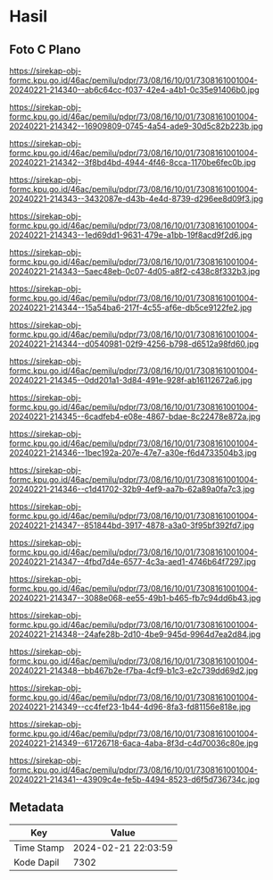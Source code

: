 # Hasil

## Foto C Plano

https://sirekap-obj-formc.kpu.go.id/46ac/pemilu/pdpr/73/08/16/10/01/7308161001004-20240221-214340--ab6c64cc-f037-42e4-a4b1-0c35e91406b0.jpg

https://sirekap-obj-formc.kpu.go.id/46ac/pemilu/pdpr/73/08/16/10/01/7308161001004-20240221-214342--16909809-0745-4a54-ade9-30d5c82b223b.jpg

https://sirekap-obj-formc.kpu.go.id/46ac/pemilu/pdpr/73/08/16/10/01/7308161001004-20240221-214342--3f8bd4bd-4944-4f46-8cca-1170be6fec0b.jpg

https://sirekap-obj-formc.kpu.go.id/46ac/pemilu/pdpr/73/08/16/10/01/7308161001004-20240221-214343--3432087e-d43b-4e4d-8739-d296ee8d09f3.jpg

https://sirekap-obj-formc.kpu.go.id/46ac/pemilu/pdpr/73/08/16/10/01/7308161001004-20240221-214343--1ed69dd1-9631-479e-a1bb-19f8acd9f2d6.jpg

https://sirekap-obj-formc.kpu.go.id/46ac/pemilu/pdpr/73/08/16/10/01/7308161001004-20240221-214343--5aec48eb-0c07-4d05-a8f2-c438c8f332b3.jpg

https://sirekap-obj-formc.kpu.go.id/46ac/pemilu/pdpr/73/08/16/10/01/7308161001004-20240221-214344--15a54ba6-217f-4c55-af6e-db5ce9122fe2.jpg

https://sirekap-obj-formc.kpu.go.id/46ac/pemilu/pdpr/73/08/16/10/01/7308161001004-20240221-214344--d0540981-02f9-4256-b798-d6512a98fd60.jpg

https://sirekap-obj-formc.kpu.go.id/46ac/pemilu/pdpr/73/08/16/10/01/7308161001004-20240221-214345--0dd201a1-3d84-491e-928f-ab16112672a6.jpg

https://sirekap-obj-formc.kpu.go.id/46ac/pemilu/pdpr/73/08/16/10/01/7308161001004-20240221-214345--6cadfeb4-e08e-4867-bdae-8c22478e872a.jpg

https://sirekap-obj-formc.kpu.go.id/46ac/pemilu/pdpr/73/08/16/10/01/7308161001004-20240221-214346--1bec192a-207e-47e7-a30e-f6d4733504b3.jpg

https://sirekap-obj-formc.kpu.go.id/46ac/pemilu/pdpr/73/08/16/10/01/7308161001004-20240221-214346--c1d41702-32b9-4ef9-aa7b-62a89a0fa7c3.jpg

https://sirekap-obj-formc.kpu.go.id/46ac/pemilu/pdpr/73/08/16/10/01/7308161001004-20240221-214347--851844bd-3917-4878-a3a0-3f95bf392fd7.jpg

https://sirekap-obj-formc.kpu.go.id/46ac/pemilu/pdpr/73/08/16/10/01/7308161001004-20240221-214347--4fbd7d4e-6577-4c3a-aed1-4746b64f7297.jpg

https://sirekap-obj-formc.kpu.go.id/46ac/pemilu/pdpr/73/08/16/10/01/7308161001004-20240221-214347--3088e068-ee55-49b1-b465-fb7c94dd6b43.jpg

https://sirekap-obj-formc.kpu.go.id/46ac/pemilu/pdpr/73/08/16/10/01/7308161001004-20240221-214348--24afe28b-2d10-4be9-945d-9964d7ea2d84.jpg

https://sirekap-obj-formc.kpu.go.id/46ac/pemilu/pdpr/73/08/16/10/01/7308161001004-20240221-214348--bb467b2e-f7ba-4cf9-b1c3-e2c739dd69d2.jpg

https://sirekap-obj-formc.kpu.go.id/46ac/pemilu/pdpr/73/08/16/10/01/7308161001004-20240221-214349--cc4fef23-1b44-4d96-8fa3-fd81156e818e.jpg

https://sirekap-obj-formc.kpu.go.id/46ac/pemilu/pdpr/73/08/16/10/01/7308161001004-20240221-214349--61726718-6aca-4aba-8f3d-c4d70036c80e.jpg

https://sirekap-obj-formc.kpu.go.id/46ac/pemilu/pdpr/73/08/16/10/01/7308161001004-20240221-214341--43909c4e-fe5b-4494-8523-d6f5d736734c.jpg


## Metadata

| Key        | Value               |
| ---------- | ------------------- |
| Time Stamp | 2024-02-21 22:03:59 |
| Kode Dapil | 7302                |



